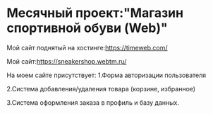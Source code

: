 # Месячный проект:"Магазин спортивной обуви (Web)"

Мой сайт поднятый на хостинге:https://timeweb.com/

Мой сайт:https://sneakershop.webtm.ru/

На моем сайте присутствует:
1.Форма авторизации пользователя

2.Система добавления/удаления товара (корзине, избранное)

3.Система оформления заказа в профиль и базу данных.
